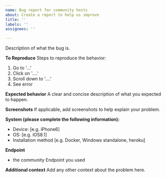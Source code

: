 ```yaml
---
name: Bug report for community hosts
about: Create a report to help us improve
title: ''
labels: ''
assignees: ''

---
```


Description of what the bug is.

**To Reproduce**
Steps to reproduce the behavior:
1. Go to '...'
2. Click on '....'
3. Scroll down to '....'
4. See error

**Expected behavior**
A clear and concise description of what you expected to happen.

**Screenshots**
If applicable, add screenshots to help explain your problem.

**System (please complete the following information):**
 - Device: [e.g. iPhone6]
 - OS: [e.g. iOS8.1]
 - Installation method [e.g. Docker, Windows standalone, heroku]

**Endpoint**
 - the community Endpoint you used 

**Additional context**
Add any other context about the problem here.
